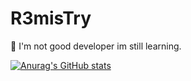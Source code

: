 # R3misTry
👋 I'm not good developer im still learning.

[![Anurag's GitHub stats](https://github-readme-stats.vercel.app/api?username=Mertsayar6623)](https://github.com/anuraghazra/github-readme-stats)
